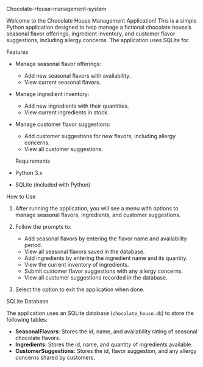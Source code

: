  Chocolate-House-management-system

Welcome to the Chocolate House Management Application! This is a simple Python application designed to help manage a fictional chocolate house’s seasonal flavor offerings, ingredient inventory, and customer flavor suggestions, including allergy concerns. The application uses SQLite for.

Features

- Manage seasonal flavor offerings:
  - Add new seasonal flavors with availability.
  - View current seasonal flavors.

- Manage ingredient inventory:
  - Add new ingredients with their quantities.
  - View current ingredients in stock.

- Manage customer flavor suggestions:
  - Add customer suggestions for new flavors, including allergy concerns.
  - View all customer suggestions.
 
  Requirements

- Python 3.x
- SQLite (included with Python)

How to Use

1. After running the application, you will see a menu with options to manage seasonal flavors, ingredients, and customer suggestions.

2. Follow the prompts to:
   - Add seasonal flavors by entering the flavor name and availability period.
   - View all seasonal flavors saved in the database.
   - Add ingredients by entering the ingredient name and its quantity.
   - View the current inventory of ingredients.
   - Submit customer flavor suggestions with any allergy concerns.
   - View all customer suggestions recorded in the database.

3. Select the option to exit the application when done.

SQLite Database

The application uses an SQLite database (`chocolate_house.db`) to store the following tables:

- **SeasonalFlavors**: Stores the id, name, and availability rating of seasonal chocolate flavors.
- **Ingredients**: Stores the id, name, and quantity of ingredients available.
- **CustomerSuggestions**: Stores the id, flavor suggestion, and any allergy concerns shared by customers.
